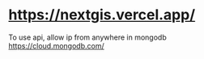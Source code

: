 # https://nextgis.vercel.app/

To use api, allow ip from anywhere in mongodb
https://cloud.mongodb.com/
